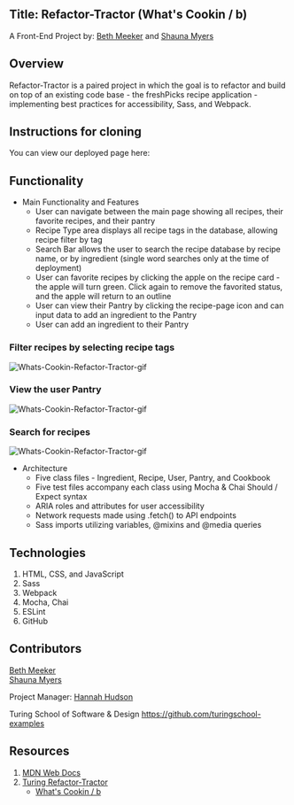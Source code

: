 ## Title: Refactor-Tractor (What's Cookin / b)

A Front-End Project by: [Beth Meeker](https://github.com/Meekb) and [Shauna Myers](https://github.com/ShaunaMyers)

## Overview
  Refactor-Tractor is a paired project in which the goal is to refactor and build on top of an existing code base - the freshPicks recipe application - implementing best practices for accessibility, Sass, and Webpack. 

## Instructions for cloning
  You can view our deployed page here: 

## Functionality

   - Main Functionality and Features
     - User can navigate between the main page showing all recipes, their favorite recipes, and their pantry
     - Recipe Type area displays all recipe tags in the database, allowing recipe filter by tag
     - Search Bar allows the user to search the recipe database by recipe name, or by ingredient (single word searches only at the time of deployment)
     - User can favorite recipes by clicking the apple on the recipe card - the apple will turn green. Click again to remove the favorited status, and the apple          will return to an outline  
     - User can view their Pantry by clicking the recipe-page icon and can input data to add an ingredient to the Pantry
     - User can add an ingredient to their Pantry 

### Filter recipes by selecting recipe tags


![Whats-Cookin-Refactor-Tractor-gif](https://media.giphy.com/media/n2zmK45rocC0i5uVSl/giphy.gif)


   
### View the user Pantry

![Whats-Cookin-Refactor-Tractor-gif](https://media.giphy.com/media/M8p11iwT0jT6al49Yz/giphy.gif)




### Search for recipes

![Whats-Cookin-Refactor-Tractor-gif](https://media.giphy.com/media/MYmXvmLqrjpuT2nC1l/giphy.gif)


  
  * Architecture 
    * Five class files - Ingredient, Recipe, User, Pantry, and Cookbook
    * Five test files accompany each class using Mocha & Chai Should / Expect syntax
    * ARIA roles and attributes for user accessibility 
    * Network requests made using .fetch() to API endpoints
    * Sass imports utilizing variables, @mixins and @media queries


## Technologies
  1. HTML, CSS, and JavaScript
  2. Sass
  3. Webpack
  4. Mocha, Chai
  5. ESLint
  6. GitHub

## Contributors

[Beth Meeker](https://github.com/Meekb)  
[Shauna Myers](https://github.com/ShaunaMyers)

Project Manager: [Hannah Hudson](https://github.com/hannahhch)
  
Turing School of Software & Design https://github.com/turingschool-examples

## Resources
  1. [MDN Web Docs](https://developer.mozilla.org/en-US/)
  2. [Turing Refactor-Tractor](https://frontend.turing.edu/projects/module-2/refactor-tractor-wc.html)  
       * [What's Cookin / b](https://drive.google.com/file/d/1fcAh0wU73zZz8zujfrmpY9fBT3TM-deb/view)
